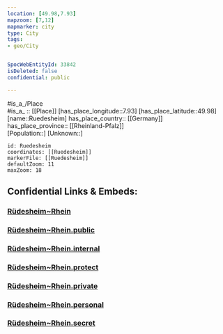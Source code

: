 ```yaml
---
location: [49.98,7.93] 
mapzoom: [7,12] 
mapmarker: city 
type: City
tags:
- geo/City


SpocWebEntityId: 33842
isDeleted: false
confidential: public

---
```

#is_a_/Place  
#is_a_ :: [[Place]] 
[has_place_longitude::7.93] 
[has_place_latitude::49.98] 
[name::Ruedesheim] 
has_place_country:: [[Germany]]  
has_place_province:: [[Rheinland-Pfalz]]  
[Population::] 
[Unknown::] 


```leaflet
id: Ruedesheim
coordinates: [[Ruedesheim]] 
markerFile: [[Ruedesheim]] 
defaultZoom: 11 
maxZoom: 18
```


## Confidential Links & Embeds: 

### [Rüdesheim~Rhein](/_Standards/Earth/Continent/Europe/Europe~Central/Germany/Germany~West/Hessen/counties~Hessen/Rheingau-Taunus-Kreis/cities~Rheingau-Taunus/Rüdesheim~Rhein.md) 

### [Rüdesheim~Rhein.public](/_public/Earth/Continent/Europe/Europe~Central/Germany/Germany~West/Hessen/counties~Hessen/Rheingau-Taunus-Kreis/cities~Rheingau-Taunus/Rüdesheim~Rhein.public.md) 

### [Rüdesheim~Rhein.internal](/_internal/Earth/Continent/Europe/Europe~Central/Germany/Germany~West/Hessen/counties~Hessen/Rheingau-Taunus-Kreis/cities~Rheingau-Taunus/Rüdesheim~Rhein.internal.md) 

### [Rüdesheim~Rhein.protect](/_protect/Earth/Continent/Europe/Europe~Central/Germany/Germany~West/Hessen/counties~Hessen/Rheingau-Taunus-Kreis/cities~Rheingau-Taunus/Rüdesheim~Rhein.protect.md) 

### [Rüdesheim~Rhein.private](/_private/Earth/Continent/Europe/Europe~Central/Germany/Germany~West/Hessen/counties~Hessen/Rheingau-Taunus-Kreis/cities~Rheingau-Taunus/Rüdesheim~Rhein.private.md) 

### [Rüdesheim~Rhein.personal](/_personal/Earth/Continent/Europe/Europe~Central/Germany/Germany~West/Hessen/counties~Hessen/Rheingau-Taunus-Kreis/cities~Rheingau-Taunus/Rüdesheim~Rhein.personal.md) 

### [Rüdesheim~Rhein.secret](/_secret/Earth/Continent/Europe/Europe~Central/Germany/Germany~West/Hessen/counties~Hessen/Rheingau-Taunus-Kreis/cities~Rheingau-Taunus/Rüdesheim~Rhein.secret.md)

